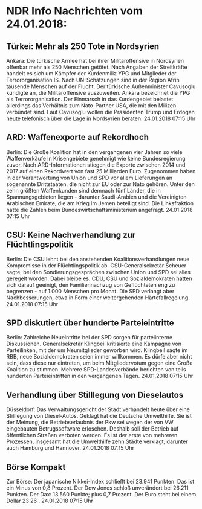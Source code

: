 # NDR Info Nachrichten vom 24.01.2018:


## Türkei: Mehr als 250 Tote in Nordsyrien
Ankara: Die türkische Armee hat bei ihrer Militäroffensive in Nordsyrien offenbar mehr als 250 Menschen getötet. Nach Angaben der Streitkräfte handelt es sich um Kämpfer der Kurdenmiliz YPG und Mitglieder der Terrororganisation IS. Nach UN-Schätzungen sind in der Region Afrin tausende Menschen auf der Flucht. Der türkische Außenminister Cavusoglu kündigte an, die Militäroffensive auszuweiten. Ankara bezeichnet die YPG als Terrororganisation. Der Einmarsch in das Kurdengebiet belastet allerdings das Verhältnis zum Nato-Partner USA, die mit den Milizen verbündet sind. Laut Cavusoglu wollen die Präsidenten Trump und Erdogan heute telefonisch über die Lage in Nordsyrien beraten. 24.01.2018 07:15 Uhr 

## ARD: Waffenexporte auf Rekordhoch
Berlin: Die Große Koalition hat in den vergangenen vier Jahren so viele Waffenverkäufe in Krisengebiete genehmigt wie keine Bundesregierung zuvor. Nach ARD-Informationen stiegen die Exporte zwischen 2014 und 2017 auf einen Rekordwert von fast 25 Milliarden Euro. Zugenommen haben in der Verantwortung von Union und SPD vor allem Lieferungen an sogenannte Drittstaaten, die nicht zur EU oder zur Nato gehören. Unter den zehn größten Waffenkunden sind demnach fünf Länder, die in Spannungsgebieten liegen - darunter Saudi-Arabien und die Vereinigten Arabischen Emirate, die am Krieg im Jemen beteiligt sind. Die Linksfraktion hatte die Zahlen beim Bundeswirtschaftsministerium angefragt. 24.01.2018 07:15 Uhr 

## CSU: Keine Nachverhandlung zur Flüchtlingspolitik
Berlin: Die CSU lehnt bei den anstehenden Koalitionsverhandlungen neue Kompromisse in der Flüchtlingspolitik ab. CSU-Generalsekretär Scheuer sagte, bei den Sondierungsgesprächen zwischen Union und SPD sei alles geregelt worden. Dabei bleibe es. CDU, CSU und Sozialdemokraten hatten sich darauf geeinigt, den Familiennachzug von Geflüchteten eng zu begrenzen - auf 1.000 Menschen pro Monat. Die SPD verlangt aber Nachbesserungen, etwa in Form einer weitergehenden Härtefallregelung. 24.01.2018 07:15 Uhr 

## SPD diskutiert über hunderte Parteieintritte
Berlin:	Zahlreiche Neueintritte bei der SPD sorgen für parteiinterne Diskussionen. Generalsekretär Klingbeil kritisierte eine Kampagne von Parteilinken, mit der um Neumitglieder geworben wird. Klingbeil sagte im RBB, neue Sozialdemokraten seien immer willkommen. Es dürfe aber nicht sein, dass diese nur eintreten, um beim Mitgliedervotum gegen eine Große Koalition zu stimmen. Mehrere SPD-Landesverbände berichten von teils hunderten Parteieintritten in den vergangenen Tagen. 24.01.2018 07:15 Uhr 

## Verhandlung über Stilllegung von Dieselautos
Düsseldorf: Das Verwaltungsgericht der Stadt verhandelt heute über eine Stilllegung von Diesel-Autos. Geklagt hat die Deutsche Umwelthilfe. Sie ist der Meinung, die Betriebserlaubnis der Pkw sei wegen der von VW eingebauten Betrugssoftware erloschen. Deshalb soll der Betrieb auf öffentlichen Straßen verboten werden. Es ist der erste von mehreren Prozessen, insgesamt hat die Umwelthilfe zehn Städte verklagt, darunter auch Hamburg und Hannover. 24.01.2018 07:15 Uhr 

## Börse Kompakt
Zur Börse: Der japanische Nikkei-Index schließt bei  23.941  Punkten. Das ist ein Minus von  0,8  Prozent. Der Dow Jones schloß unverändert bei  26.211  Punkten. Der Dax:			13.560  Punkte; plus  0,7  Prozent. Der Euro steht bei einem Dollar  23 26 . 24.01.2018 07:15 Uhr 
